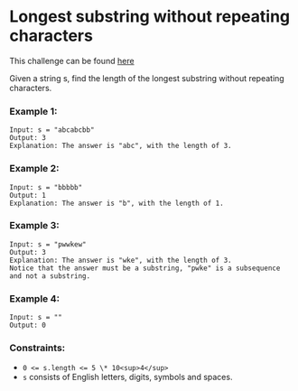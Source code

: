# Longest substring without repeating characters

This challenge can be found [here](https://leetcode.com/problems/longest-substring-without-repeating-characters/)

Given a string s, find the length of the longest substring without repeating characters.

### Example 1:

```
Input: s = "abcabcbb"
Output: 3
Explanation: The answer is "abc", with the length of 3.
```

### Example 2:

```
Input: s = "bbbbb"
Output: 1
Explanation: The answer is "b", with the length of 1.
```

### Example 3:

```
Input: s = "pwwkew"
Output: 3
Explanation: The answer is "wke", with the length of 3.
Notice that the answer must be a substring, "pwke" is a subsequence and not a substring.
```

### Example 4:

```
Input: s = ""
Output: 0
```

### Constraints:

- `0 <= s.length <= 5 \* 10<sup>4</sup>`
- `s` consists of English letters, digits, symbols and spaces.
